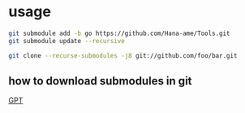 # usage

```sh
git submodule add -b go https://github.com/Hana-ame/Tools.git
git submodule update --recursive

git clone --recurse-submodules -j8 git://github.com/foo/bar.git
```

## how to download submodules in git
[GPT](https://stackoverflow.com/questions/3796927/how-do-i-git-clone-a-repo-including-its-submodules)
